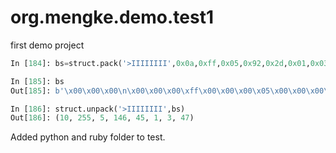 # org.mengke.demo.test1
first demo project
```python
In [184]: bs=struct.pack('>IIIIIIII',0x0a,0xff,0x05,0x92,0x2d,0x01,0x03,0x2f) #将python数字类型转换成大端序无符号整数字节形式

In [185]: bs
Out[185]: b'\x00\x00\x00\n\x00\x00\x00\xff\x00\x00\x00\x05\x00\x00\x00\x92\x00\x00\x00-\x00\x00\x00\x01\x00\x00\x00\x03\x00\x00\x00/'

In [186]: struct.unpack('>IIIIIIII',bs)
Out[186]: (10, 255, 5, 146, 45, 1, 3, 47)
```

Added python and ruby folder to test.


